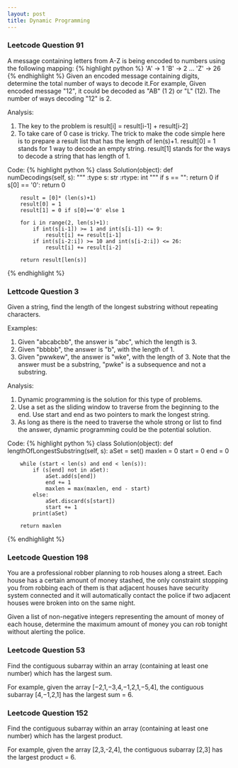 ```yaml
---
layout: post
title: Dynamic Programming
---
```

### Leetcode Question 91
A message containing letters from A-Z is being encoded to numbers using the following mapping:
{% highlight python %}
	'A' -> 1
	'B' -> 2
	...
	'Z' -> 26
{% endhighlight %}
Given an encoded message containing digits, determine the total number of ways to decode it.For example, Given encoded message "12", it could be decoded as "AB" (1 2) or "L" (12). The number of ways decoding "12" is 2.

Analysis:

1.  The key to the problem is result[i] = result[i-1] + result[i-2]
2.  To take care of 0 case is tricky. The trick to make the code simple here is to prepare a result list that has the length of len(s)+1. result[0] = 1 stands for 1 way to decode an empty string. result[1] stands for the ways to decode a string that has length of 1.

Code:
{% highlight python %}
class Solution(object):
    def numDecodings(self, s):
        """
        :type s: str
        :rtype: int
        """
        if s == "":
            return 0
        if s[0] == '0':
            return 0
        
        result = [0]* (len(s)+1)
        result[0] = 1
        result[1] = 0 if s[0]=='0' else 1
        
        for i in range(2, len(s)+1):
            if int(s[i-1]) >= 1 and int(s[i-1]) <= 9:
                result[i] += result[i-1]
            if int(s[i-2:i]) >= 10 and int(s[i-2:i]) <= 26:
                result[i] += result[i-2]
        
        return result[len(s)]
{% endhighlight %}


### Lettcode Question 3
Given a string, find the length of the longest substring without repeating characters.

Examples:

1. Given "abcabcbb", the answer is "abc", which the length is 3.
2. Given "bbbbb", the answer is "b", with the length of 1.
3. Given "pwwkew", the answer is "wke", with the length of 3. Note that the answer must be a substring, "pwke" is a subsequence and not a substring.

Analysis:

1. Dynamic programming is the solution for this type of problems.
2. Use a set as the sliding window to traverse from the beginning to the end. Use start and end as two pointers to mark the longest string.
3. As long as there is the need to traverse the whole strong or list to find the answer, dynamic programming could be the potential solution.

Code:
{% highlight python %}
class Solution(object):
    def lengthOfLongestSubstring(self, s):
        aSet = set()
        maxlen = 0
        start = 0
        end = 0
        
        while (start < len(s) and end < len(s)):
            if (s[end] not in aSet):
                aSet.add(s[end])
                end += 1
                maxlen = max(maxlen, end - start)
            else:
                aSet.discard(s[start])
                start += 1
            print(aSet)
        
        return maxlen
{% endhighlight %}


### Leetcode Question 198
You are a professional robber planning to rob houses along a street. Each house has a certain amount of money stashed, the only constraint stopping you from robbing each of them is that adjacent houses have security system connected and it will automatically contact the police if two adjacent houses were broken into on the same night.

Given a list of non-negative integers representing the amount of money of each house, determine the maximum amount of money you can rob tonight without alerting the police.


### Leetcode Question 53
Find the contiguous subarray within an array (containing at least one number) which has the largest sum.

For example, given the array [−2,1,−3,4,−1,2,1,−5,4],
the contiguous subarray [4,−1,2,1] has the largest sum = 6.


### Leetcode Question 152
Find the contiguous subarray within an array (containing at least one number) which has the largest product.

For example, given the array [2,3,-2,4],
the contiguous subarray [2,3] has the largest product = 6.